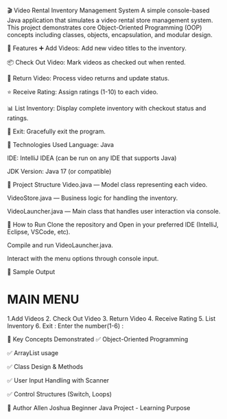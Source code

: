 🎬 Video Rental Inventory Management System
A simple console-based Java application that simulates a video rental store management system. This project demonstrates core Object-Oriented Programming (OOP) concepts including classes, objects, encapsulation, and modular design.

📌 Features
➕ Add Videos: Add new video titles to the inventory.

📦 Check Out Video: Mark videos as checked out when rented.

🔄 Return Video: Process video returns and update status.

⭐ Receive Rating: Assign ratings (1-10) to each video.

📊 List Inventory: Display complete inventory with checkout status and ratings.

🚪 Exit: Gracefully exit the program.

📌 Technologies Used
Language: Java

IDE: IntelliJ IDEA (can be run on any IDE that supports Java)

JDK Version: Java 17 (or compatible)

📌 Project Structure
Video.java — Model class representing each video.

VideoStore.java — Business logic for handling the inventory.

VideoLauncher.java — Main class that handles user interaction via console.

📌 How to Run
Clone the repository and Open in your preferred IDE (IntelliJ, Eclipse, VSCode, etc).

Compile and run VideoLauncher.java.

Interact with the menu options through console input.

📌 Sample Output

MAIN MENU 
========= 
1.Add Videos
2. Check Out Video
3. Return Video 
4. Receive Rating
5. List Inventory 
6. Exit :
Enter the number(1-6) : 

📌 Key Concepts Demonstrated
✅ Object-Oriented Programming

✅ ArrayList usage

✅ Class Design & Methods

✅ User Input Handling with Scanner

✅ Control Structures (Switch, Loops)


📌 Author
Allen Joshua
Beginner Java Project - Learning Purpose
